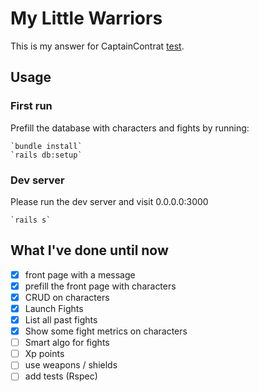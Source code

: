# My Little Warriors

This is my answer for CaptainContrat
[test](https://github.com/captaincontrat/jobs).


## Usage

### First run

Prefill the database with characters and fights by running:

    `bundle install`
    `rails db:setup`

### Dev server

Please run the dev server and visit 0.0.0.0:3000

    `rails s`

## What I've done until now

- [x] front page with a message
- [x] prefill the front page with characters
- [x] CRUD on characters
- [x] Launch Fights
- [x] List all past fights
- [x] Show some fight metrics on characters
- [ ] Smart algo for fights
- [ ] Xp points
- [ ] use weapons / shields
- [ ] add tests (Rspec)
